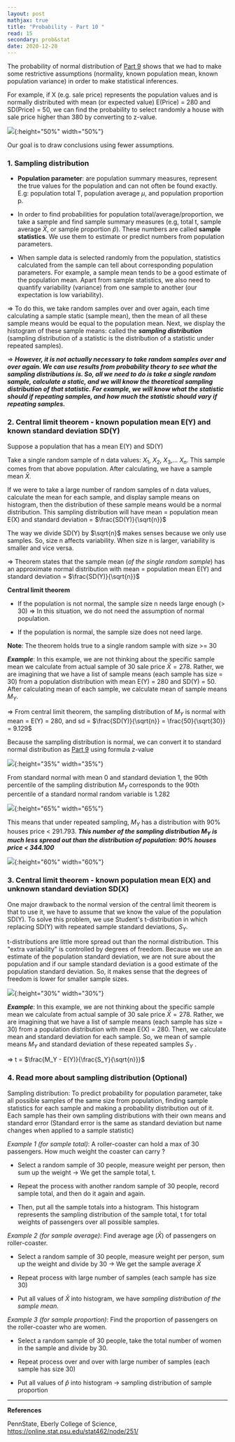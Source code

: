 ```yaml
---
layout: post
mathjax: true
title: "Probability - Part 10 "
read: 15
secondary: prob&stat
date: 2020-12-28
---
```

The probability of normal distribution of [Part 9](https://lytranp.github.io/notes/prob9) shows that we had to make some restrictive assumptions (normality, known population mean, known population variance) in order to make statistical inferences. 

For example, if X (e.g. sale price) represents the population values and is normally distributed with mean (or expected value) E(Price) = 280 and SD(Price) = 50, we can find the probability to select randomly a house with sale price higher than 380 by converting to z-value.

![](/sources/prob10-1.png){:height="50%" width="50%"}

Our goal is to draw conclusions using fewer assumptions. 

### 1. Sampling distribution

+ **Population parameter**: are population summary measures, represent the true values for the population and can not often be found exactly. E.g: population total T, population average $\mu$, and population proportion p.

+ In order to find probabilities for population total/average/proportion, we take a sample and find sample summary measures (e.g, total t, sample average $\bar{X}$, or sample proportion $\hat{p}$). These numbers are called **sample statistics**. We use them to estimate or predict numbers from population parameters.

+ When sample data is selected randomly from the population, statistics calculated from the sample can tell about corresponding population parameters. For example, a sample mean tends to be a good estimate of the population mean. Apart from sample statistics, we also need to quantify variability (variance) from one sample to another (our expectation is low variability). 

=> To do this, we take random samples over and over again, each time calculating a sample static (sample mean), then the mean of all these sample means would be equal to the population mean. Next, we display the histogram of these sample means: called the ***sampling distribution*** (sampling distribution of a statistic is the distribution of a statistic under repeated samples).

=> ***However, it is not actually necessary to take random samples over and over again. We can use results from probability theory to see what the sampling distributions is. So, all we need to do is take a single random sample, calculate a static, and we will know the theoretical sampling distribution of that statistic. For example, we will know what the statistic should if repeating samples, and how much the statistic should vary if repeating samples.***

### 2. Central limit theorem - known population mean E(Y) and known standard deviation SD(Y)

Suppose a population that has a mean E(Y) and SD(Y)

Take a single random sample of n data values: $X_1$, $X_2$, $X_3$,... $X_n$. This sample comes from that above population. After calculating, we have a sample mean $\bar{X}$. 

If we were to take a large number of random samples of n data values, calculate the mean for each sample, and display sample means on histogram, then the distribution of these sample means would be a normal distribution. This sampling distribution will have mean = population mean E(X) and standard deviation = $\frac{SD(Y)}{\sqrt{n}}$

The way we divide SD(Y) by $\sqrt{n}$ makes senses because we only use samples. So, size n affects variability. When size n is larger, variability is smaller and vice versa. 

=> Theorem states that the sample mean (*of the single random sample*) has an approximate normal distribution with mean = population mean E(Y) and standard deviation = $\frac{SD(Y)}{\sqrt{n}}$

**Central limit theorem**

+ If the population is not normal, the sample size n needs large enough (> 30) => In this situation, we do not need the assumption of normal population.

+ If the population is normal, the sample size does not need large.

**Note**: The theorem holds true to a single random sample with size >= 30

***Example***: In this example, we are not thinking about the specific sample mean we calculate from actual sample of 30 sale price $\bar{X} = 278$. Rather, we are imagining that we have a list of sample means (each sample has size = 30) from a population distribution with mean E(Y) = 280 and SD(Y) = 50. After calculating mean of each sample, we calculate mean of sample means $M_Y$. 

=> From central limit theorem, the sampling distribution of $M_Y$ is normal with mean = E(Y) = 280, and sd = $\frac{SD(Y)}{\sqrt{n}} = \frac{50}{\sqrt{30}} = 9.129$

Because the sampling distribution is normal, we can convert it to standard normal distribution as [Part 9](https://lytranp.github.io/notes/prob9) using formula z-value

![](/sources/prob10-2.png){:height="35%" width="35%"}

From standard normal with mean 0 and standard deviation 1, the 90th percentile of the sampling distribution $M_Y$ corresponds to the 90th percentile of a standard normal random variable is 1.282

![](/sources/prob10-3.png){:height="65%" width="65%"}

This means that under repeated sampling, $M_Y$ has a distribution with 90% houses price < 291.793. ***This number of the sampling distribution $M_Y$ is much less spread out than the distribution of population: 90% houses price < 344.100***

![](/sources/prob10-4.png){:height="60%" width="60%"}

### 3. Central limit theorem - known population mean E(X) and unknown standard deviation SD(X)

One major drawback to the normal version of the central limit theorem is that to use it, we have to assume that we know the value of the population SD(Y). To solve this problem, we use Student's t-distribution in which replacing SD(Y) with repeated sample standard deviations, $S_Y$.

t-distributions are little more spread out than the normal distribution. This "extra variability" is controlled by degrees of freedom. Because we use an estimate of the population standard deviation, we are not sure about the population and if our sample standard deviation is a good estimate of the population standard deviation. So, it makes sense that the degrees of freedom is lower for smaller sample sizes. 

![](/sources/prob10-5.png){:height="30%" width="30%"}

***Example***: In this example, we are not thinking about the specific sample mean we calculate from actual sample of 30 sale price $\bar{X} = 278$. Rather, we are imagining that we have a list of sample means (each sample has size = 30) from a population distribution with mean E(X) = 280. Then, we calculate mean and standard deviation for each sample. So, we mean of sample means $M_Y$ and standard deviation of these repeated samples $S_Y$ .

=> t = $\frac{M_Y - E(Y)}{\frac{S_Y}{\sqrt{n}}}$

### 4. Read more about sampling distribution (Optional)

Sampling distribution: To predict probability for population parameter, take all possible samples of the same size from population, finding sample statistics for each sample and making a probability distribution out of it. Each sample has their own sampling distributions with their own means and standard error (Standard error is the same as standard deviation but name changes when applied to a sample statistic)

*Example 1 (for sample total)*: A roller-coaster can hold a max of 30 passengers. How much weight the coaster can carry ? 

+ Select a random sample of 30 people, measure weight per person, then sum up the weight -> We get the sample total, t.

+ Repeat the process with another random sample of 30 people, record sample total, and then do it again and again. 

+ Then, put all the sample totals into a histogram. This histogram represents the sampling distribution of the sample total, t for total weights of passengers over all possible samples. 

*Example 2 (for sample average)*: Find average age ($\bar{X}$) of passengers on roller-coaster. 

+ Select a random sample of 30 people, measure weight per person, sum up the weight and divide by 30 -> We get the sample average $\bar{X}$

+ Repeat process with large number of samples (each sample has size 30)

+ Put all values of $\bar{X}$ into histogram, we have *sampling distribution of the sample mean*. 

*Example 3 (for sample proportion)*: Find the proportion of passengers on the roller-coaster who are women. 

+ Select a random sample of 30 people, take the total number of women in the sample and divide by 30. 

+ Repeat process over and over with large number of samples (each sample has size 30)

+ Put all values of $\hat{p}$ into histogram -> sampling distribution of sample proportion
  
-------------
**References**

PennState, Eberly College of Science, https://online.stat.psu.edu/stat462/node/251/